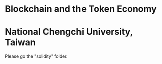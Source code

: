 # Blockchain and the Token Economy
# National Chengchi University, Taiwan
Please go the "solidity" folder.
